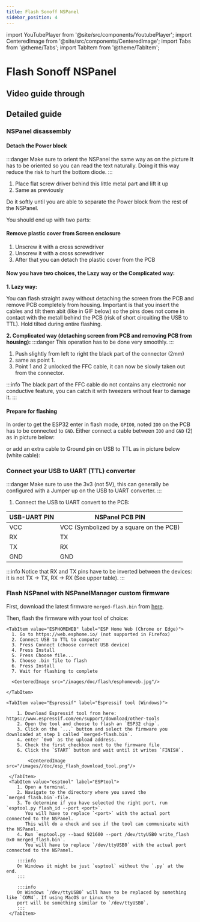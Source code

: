 ```yaml
---
title: Flash Sonoff NSPanel
sidebar_position: 4
---
```

import YouTubePlayer from '@site/src/components/YoutubePlayer';
import CenteredImage from '@site/src/components/CenteredImage';
import Tabs from '@theme/Tabs';
import TabItem from '@theme/TabItem';

# Flash Sonoff NSPanel

## Video guide through

<YouTubePlayer
    videoId="VvbQcUzaS94"
    author="Cables & Coffee"
    description="Flash Sonoff NSPanel with our custom firmware"
/>

## Detailed guide

### NSPanel disassembly

#### Detach the Power block

:::danger
Make sure to orient the NSPanel the same way as on the picture
It has to be oriented so you can read the text naturally. Doing it this way reduce the risk to hurt the bottom diode.
:::

<CenteredImage src="/images/doc/flash/step1.png" alt="Detach power block" figureNumber="1" />

1. Place flat screw driver behind this little metal part and lift it up
2. Same as previously

Do it softly until you are able to separate the Power block from the rest of the NSPanel. 

You should end up with two parts:

<CenteredImage src="/images/doc/flash/step1-output.png" alt="The detached Power block from the Screen enclosure" figureNumber="2" />

#### Remove plastic cover from Screen enclosure

<CenteredImage src="/images/doc/flash/step2.png" alt="The plastic cover attached to the case" figureNumber="3" />

1. Unscrew it with a cross screwdriver
2. Unscrew it with a cross screwdriver
3. After that you can detach the plastic cover from the PCB


#### Now you have two choices, the Lazy way or the Complicated way:
**1. Lazy way:**

You can flash straight away without detaching the screen from the PCB and remove PCB completely from housing.
Important is that you insert the cables and tilt them abit (like in GIF below) so the pins does not come in contact with the metall behind the PCB (risk of short circuiting the USB to TTL). Hold tilted during entire flashing.

<CenteredImage src="/images/doc/flash/tiltpanel.gif" alt="Tilting the PCB to prevent short circuit" figureNumber="4" />

**2. Complicated way (detaching screen from PCB and removing PCB from housing):**
:::danger
This operation has to be done very smoothly.
:::

<CenteredImage src="/images/doc/flash/step3.png" alt="The PCB connected to the screen via FFC cable" figureNumber="5" />

1. Push slightly from left to right the black part of the connector (2mm)
2. same as point 1.
3. Point 1 and 2 unlocked the FFC cable, it can now be slowly taken out from the connector.

:::info
The black part of the FFC cable do not contains any electronic nor conductive feature, you can catch it with tweezers without fear to damage it.
:::

#### Prepare for flashing

In order to get the ESP32 enter in flash mode, `GPIO0`, noted `IO0` on the PCB has to be connected to `GND`. 
Either connect a cable between `IO0` and `GND` (2) as in picture below:
<CenteredImage src="/images/doc/flash/step4.png" alt="The PCB connected to the screen via FFC cable" figureNumber="6" />

or add an extra cable to Ground pin on USB to TTL as in picture below (white cable):

<CenteredImage src="/images/doc/flash/extraground.JPG" alt="Extra ground cable" figureNumber="7" />

### Connect your USB to UART (TTL) converter

:::danger
Make sure to use the 3v3 (not 5V), this can generally be configured with a Jumper up on the USB to UART converter.
:::

1. Connect the USB to UART convert to the PCB:

| USB-UART PIN | NSPanel PCB PIN                         |
|--------------|-----------------------------------------|
| VCC          | VCC (Symbolized by a square on the PCB) |   
| RX           | TX                                      |   
| TX           | RX                                      |  
| GND          | GND                                     |  

:::info
Notice that RX and TX pins have to be inverted between the devices: it is not TX -> TX, RX -> RX (See upper table).
:::

### Flash NSPanel with NSPanelManager custom firmware

First, download the latest firmware `merged-flash.bin` from [here](https://github.com/NSPManager/NSPanelManager/raw/refs/heads/main/firmware/NSPanelManagerFirmware/merged-flash.bin).

Then, flash the firmware with your tool of choice:

<Tabs groupId="flashing-tool" queryString>
    
    <TabItem value="ESPHOMEWEB" label="ESP Home Web (Chrome or Edge)">
      1. Go to https://web.esphome.io/ (not supported in Firefox)
      2. Connect USB to TTL to computer
      3. Press Connect (choose correct USB device)
      4. Press Install
      5. Press Choose file...
      5. Choose .bin file to flash
      6. Press Install
      7. Wait for flashing to complete
      
      <CenteredImage src="/images/doc/flash/esphomeweb.jpg"/>
      
    </TabItem>  
    
    <TabItem value="Espressif" label="Espressif tool (Windows)">
    
        1. Download Espressif tool from here: https://www.espressif.com/en/support/download/other-tools
        2. Open the tool and choose to flash an `ESP32 chip`.
        3. Click on the `...` button and select the firmware you downloaded at step 1 called `merged-flash.bin`.
        4. enter `0x0` as the upload address.
        5. Check the first checkbox next to the firmware file
        6. Click the `START` button and wait until it writes `FINISH`.

            <CenteredImage src="/images//doc/esp_flash_download_tool.png"/>

     </TabItem>
     <TabItem value="esptool" label="ESPtool">
        1. Open a terminal.
        2. Navigate to the directory where you saved the `merged_flash.bin`-file.
        3. To determine if you have selected the right port, run `esptool.py flash_id --port <port>`.
           You will have to replace `<port>` with the actual port connected to the NSPanel.
           This will do a check and see if the tool can communicate with the NSPanel.
        4. Run `esptool.py --baud 921600 --port /dev/ttyUSB0 write_flash 0x0 merged_flash.bin`.
           You will have to replace `/dev/ttyUSB0` with the actual port connected to the NSPanel.
        
        :::info
        On Windows it might be just `esptool` without the `.py` at the end.
        :::
        
        :::info
        On Windows `/dev/ttyUSB0` will have to be replaced by something like `COM4`. If using MacOS or Linux the
        port will be something similar to `/dev/ttyUSB0`.
        :::
     </TabItem>
</Tabs>







